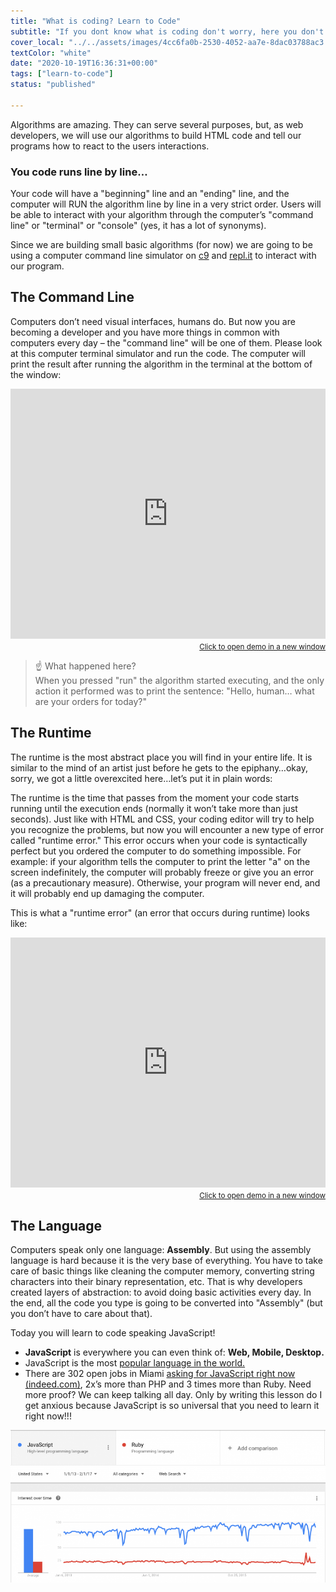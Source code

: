 ```yaml
---
title: "What is coding? Learn to Code"
subtitle: "If you dont know what is coding don't worry, here you don't have to write HTML and CSS (not that much). Learn to code here and make computers write your code."
cover_local: "../../assets/images/4cc6fa0b-2530-4052-aa7e-8dac03788ac3.png"
textColor: "white"
date: "2020-10-19T16:36:31+00:00"
tags: ["learn-to-code"]
status: "published"

---
```


Algorithms are amazing.  They can serve several purposes, but, as web developers, we will use our algorithms to build HTML code and tell our programs how to react to the users interactions.

### You code runs line by line…

Your code will have a "beginning" line and an "ending" line, and the computer will RUN the algorithm line by line in a very strict order.  Users will be able to interact with your algorithm through the computer’s "command line" or "terminal" or "console" (yes, it has a lot of synonyms).

Since we are building small basic algorithms (for now) we are going to be using a computer command line simulator on [c9](https://aws.amazon.com/es/cloud9/?origin=c9io) and [repl.it](https://repl.it/) to interact with our program.

## The Command Line


Computers don’t need visual interfaces, humans do.  But now you are becoming a developer and you have more things in common with computers every day – the "command line" will be one of them.  Please look at this computer terminal simulator and run the code.  The computer will print the result after running the algorithm in the terminal at the bottom of the window:

<iframe src="https://repl.it/F03k/0?lite=true" frameborder="0" sandbox="allow-forms allow-pointer-lock allow-popups allow-same-origin allow-scripts allow-modals" width="100%" height="400px" scrolling="no" allowtransparency="true" allowfullscreen="true"></iframe>

<div align="right"><small><a href="https://repl.it/F03k/0?lite=true">Click to open demo in a new window</a></small></div>




> :point_up: What happened here?<br>When you pressed "run" the algorithm started executing, and the only action it performed was to print the sentence: "Hello, human… what are your orders for today?" 

## The Runtime 


The runtime is the most abstract place you will find in your entire life.  It is similar to the mind of an artist just before he gets to the epiphany…okay, sorry, we got a little overexcited here…let’s put it in plain words:

The runtime is the time that passes from the moment your code starts running until the execution ends (normally it won’t take more than just seconds).  Just like with HTML and CSS, your coding editor will try to help you recognize the problems, but now you will encounter a new type of error called "runtime error."  This error occurs when your code is syntactically perfect but you ordered the computer to do something impossible.  For example: if your algorithm tells the computer to print the letter "a" on the screen indefinitely, the computer will probably freeze or give you an error (as a precautionary measure).  Otherwise, your program will never end, and it will probably end up damaging the computer.

This is what a "runtime error" (an error that occurs during runtime) looks like:

<iframe src="https://repl.it/F05K/0?lite=true" frameborder="0" sandbox="allow-forms allow-pointer-lock allow-popups allow-same-origin allow-scripts allow-modals" width="100%" height="400px" scrolling="no" allowtransparency="true" allowfullscreen="true"></iframe>

<div align="right"><small><a href="https://repl.it/F05K/0?lite=true">Click to open demo in a new window</a></small></div>



## The Language


Computers speak only one language: **Assembly**.  But using the assembly language is hard because it is the very base of everything.  You have to take care of basic things like cleaning the computer memory, converting string characters into their binary representation, etc.  That is why developers created layers of abstraction: to avoid doing basic activities every day.  In the end, all the code you type is going to be converted into "Assembly" (but you don’t have to care about that).

Today you will learn to code speaking JavaScript!

+ **JavaScript** is everywhere you can even think of: **Web, Mobile, Desktop.**
+ JavaScript is the most [popular language in the world.](https://insights.stackoverflow.com/survey/2016#technology)
+ There are 302 open jobs in Miami [asking for JavaScript right now (indeed.com)](https://www.indeed.com/q-javascript-l-Miami,-FL-jobs.html), 2x’s more than PHP and 3 times more than Ruby.
Need more proof?  We can keep talking all day.  Only by writing this lesson do I get anxious because JavaScript is so universal that you need to learn it right now!!!

![what is coding learn to code](../../assets/images/b88d7b26-2786-4a3a-b6ee-4b6b84ad6ecf.png)
  
